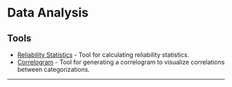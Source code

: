 # Data Analysis

## Tools

- [Reliability Statistics](./ReliabilityStatistics/ReliabilityStatistics.md) - Tool for calculating reliability statistics.
- [Correlogram](./Correlogram/Correlogram.md) - Tool for generating a correlogram to visualize correlations between categorizations.

---